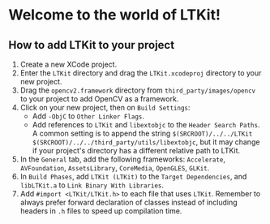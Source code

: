 # Welcome to the world of LTKit!

## How to add LTKit to your project

1. Create a new XCode project.
2. Enter the `LTKit` directory and drag the `LTKit.xcodeproj` directory to your new project.
3. Drag the `opencv2.framework` directory from `third_party/images/opencv` to your project to add OpenCV as a framework.
4. Click on your new project, then on `Build Settings`: 
	- Add `-ObjC` to `Other Linker Flags`.
	- Add references to `LTKit` and `libextobjc` to the `Header Search Paths`. A common setting is to append the string `$(SRCROOT)/../../LTKit $(SRCROOT)/../../third_party/utils/libextobjc`, but it may change if your project's directory has a different relative path to LTKit.
5. In the `General` tab, add the following frameworks: `Accelerate`, `AVFoundation`, `AssetsLibrary`, `CoreMedia`, `OpenGLES`, `GLKit`.
6. In `Build Phases`, add `LTKit (LTKit)` to the `Target Dependencies`, and `libLTKit.a` to `Link Binary With Libraries`.
7. Add `#import <LTKit/LTKit.h>` to each file that uses `LTKit`. Remember to always prefer forward declaration of classes instead of including headers in `.h` files to speed up compilation time.
